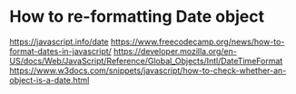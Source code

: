 # How to re-formatting Date object
https://javascript.info/date
https://www.freecodecamp.org/news/how-to-format-dates-in-javascript/
https://developer.mozilla.org/en-US/docs/Web/JavaScript/Reference/Global_Objects/Intl/DateTimeFormat
https://www.w3docs.com/snippets/javascript/how-to-check-whether-an-object-is-a-date.html